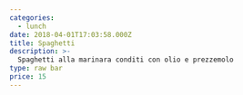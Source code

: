 ```yaml
---
categories:
  - lunch
date: 2018-04-01T17:03:58.000Z
title: Spaghetti
description: >-
  Spaghetti alla marinara conditi con olio e prezzemolo
type: raw bar
price: 15
---
```



